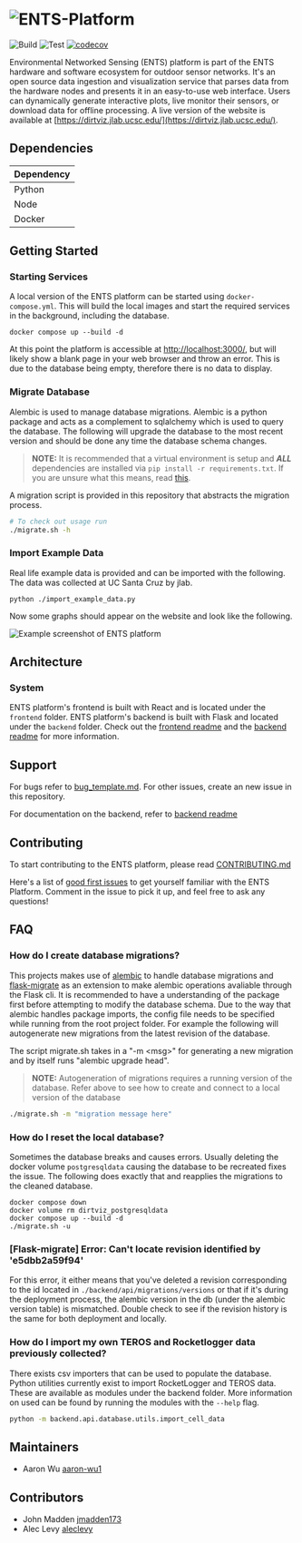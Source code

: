 # ![ENTS-Platform](.github/assets/img/ents_logo.svg)

![Build](https://github.com/jlab-sensing/DirtViz/actions/workflows/deploy.yml/badge.svg?branch=main)
![Test](https://github.com/jlab-sensing/DirtViz/actions/workflows/test.yml/badge.svg?branch=main)
[![codecov](https://codecov.io/github/jlab-sensing/DirtViz/graph/badge.svg?token=L4PKSR61XU)](https://codecov.io/github/jlab-sensing/DirtViz)

Environmental Networked Sensing (ENTS) platform is part of the ENTS hardware and software ecosystem for outdoor sensor networks. It's an open source data ingestion and visualization service that parses data from the hardware nodes and presents it in an easy-to-use web interface. Users can dynamically generate interactive plots, live monitor their sensors, or download data for offline processing. A live version of the website is available at [https://dirtviz.jlab.ucsc.edu/](https://dirtviz.jlab.ucsc.edu/).

## Dependencies

| Dependency |
| ---------- |
| Python     |
| Node       |
| Docker     |

## Getting Started

### Starting Services

A local version of the ENTS platform can be started using `docker-compose.yml`. This will build the local images and start the required services in the background, including the database.

```console
docker compose up --build -d
```

At this point the platform is accessible at [http://localhost:3000/](http://localhost:3000/), but will likely show a blank page in your web browser and throw an error. This is due to the database being empty, therefore there is no data to display.

<!-- for reference OLD -->

### Migrate Database

Alembic is used to manage database migrations. Alembic is a python package and acts as a complement to sqlalchemy which is used to query the database. The following will upgrade the database to the most recent version and should be done any time the database schema changes.

> **NOTE:** It is recommended that a virtual environment is setup and **_ALL_** dependencies are installed via `pip install -r requirements.txt`. If you are unsure what this means, read [this](https://docs.python.org/3/tutorial/venv.html).

A migration script is provided in this repository that abstracts the migration process.

```bash
# To check out usage run
./migrate.sh -h
```

### Import Example Data

Real life example data is provided and can be imported with the following. The data was collected at UC Santa Cruz by jlab.

```console
python ./import_example_data.py
```

Now some graphs should appear on the website and look like the following.

![Example screenshot of ENTS platform](.github/assets/img/dashboard.png)

## Architecture

### System

ENTS platform's frontend is built with React and is located under the `frontend` folder. ENTS platform's backend is built with Flask and located under the `backend` folder. Check out the [frontend readme](frontend/README.md) and the [backend readme](backend/README.md) for more information.

## Support

For bugs refer to [bug_template.md](.github/ISSUE_TEMPLATE/bug_template). For other issues, create an new issue in this repository.

For documentation on the backend, refer to [backend readme](backend/README.md)


## Contributing

To start contributing to the ENTS platform, please read [CONTRIBUTING.md](CONTRIBUTING.md)

Here's a list of [good first issues](https://github.com/jlab-sensing/DirtViz/labels/good%20first%20issue) to get yourself familiar with the ENTS Platform. Comment in the issue to pick it up, and feel free to ask any questions!

## FAQ

### How do I create database migrations?

This projects makes use of [alembic](https://alembic.sqlalchemy.org/en/latest/) to handle database migrations and [flask-migrate](https://flask-migrate.readthedocs.io/en/latest/) as an extension to make alembic operations avaliable through the Flask cli. It is recommended to have a understanding of the package first before attempting to modify the database schema. Due to the way that alembic handles package imports, the config file needs to be specified while running from the root project folder. For example the following will autogenerate new migrations from the latest revision of the database.

The script migrate.sh takes in a "-m \<msg\>" for generating a new migration and by itself runs "alembic upgrade head".

> **NOTE:** Autogeneration of migrations requires a running version of the database. Refer above to see how to create and connect to a local version of the database

```bash
./migrate.sh -m "migration message here"
```

### How do I reset the local database?

Sometimes the database breaks and causes errors. Usually deleting the docker volume `postgresqldata` causing the database to be recreated fixes the issue. The following does exactly that and reapplies the migrations to the cleaned database.

```console
docker compose down
docker volume rm dirtviz_postgresqldata
docker compose up --build -d
./migrate.sh -u
```

### \[Flask-migrate\] Error: Can't locate revision identified by 'e5dbb2a59f94'

For this error, it either means that you've deleted a revision corresponding to the id located in `./backend/api/migrations/versions` or that if it's during the deployment process, the alembic version in the db (under the alembic version table) is mismatched. Double check to see if the revision history is the same for both deployment and locally.

### How do I import my own TEROS and Rocketlogger data previously collected?

There exists csv importers that can be used to populate the database. Python utilities currently exist to import RocketLogger and TEROS data. These are available as modules under the backend folder. More information on used can be found by running the modules with the `--help` flag.

```bash
python -m backend.api.database.utils.import_cell_data
```

## Maintainers

- Aaron Wu [aaron-wu1](https://github.com/aaron-wu1)

## Contributors

- John Madden [jmadden173](https://github.com/jmadden173)
- Alec Levy [aleclevy](https://github.com/aleclevy)
